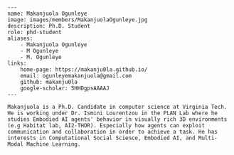 
    ---
    name: Makanjuola Ogunleye
    image: images/members/MakanjuolaOgunleye.jpg
    description: Ph.D. Student
    role: phd-student
    aliases:
        - Makanjuola Ogunleye
        - M Ogunleye
        - M. Ogunleye
    links: 
        home-page: https://makanju0la.github.io/
        email: ogunleyemakanjuola@gmail.com
        github: makanju0la
        google-scholar: 5HHDgpsAAAAJ
    ---

    Makanjuola is a Ph.D. Candidate in computer science at Virginia Tech. He is working under Dr. Ismini Lourentzou in the PLAN Lab where he studies Embodied AI agents' behavior in visually rich 3D environments (e.g Habitat lab, AI2-THOR). Especially how agents can exploit communication and collaboration in order to achieve a task. He has interests in Computational Social Science, Embodied AI, and Multi-Modal Machine Learning. 
    